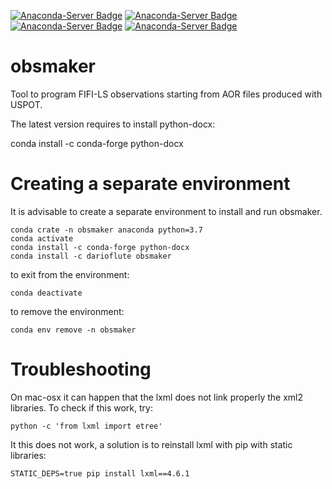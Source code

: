 [![Anaconda-Server Badge](https://anaconda.org/darioflute/obsmaker/badges/version.svg?branch=master&kill_cache=1&service=github)](https://anaconda.org/darioflute/obsmaker)
[![Anaconda-Server Badge](https://anaconda.org/darioflute/obsmaker/badges/latest_release_date.svg?branch=master&kill_cache=1&service=github)](https://anaconda.org/darioflute/obsmaker)
[![Anaconda-Server Badge](https://anaconda.org/darioflute/obsmaker/badges/license.svg)](https://anaconda.org/darioflute/obsmaker)
[![Anaconda-Server Badge](https://anaconda.org/darioflute/obsmaker/badges/platforms.svg)](https://anaconda.org/darioflute/obsmaker)


# obsmaker
Tool to program FIFI-LS observations starting from AOR files produced with USPOT.

The latest version requires to install python-docx:

conda install -c conda-forge python-docx


# Creating a separate environment
It is advisable to create a separate environment to install and run obsmaker.

```
conda crate -n obsmaker anaconda python=3.7
conda activate
conda install -c conda-forge python-docx
conda install -c darioflute obsmaker
```

to exit from the environment:
```
conda deactivate
```

to remove the environment:
```
conda env remove -n obsmaker
```
# Troubleshooting

On mac-osx it can happen that the lxml does not link properly the xml2 libraries.
To check if this work, try:

```
python -c 'from lxml import etree'
```

It this does not work, a solution is to reinstall lxml with pip with static libraries:


```
STATIC_DEPS=true pip install lxml==4.6.1
```
